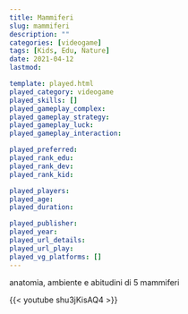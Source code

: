 ```yaml
---
title: Mammiferi
slug: mammiferi
description: ""
categories: [videogame]
tags: [Kids, Edu, Nature]
date: 2021-04-12
lastmod: 

template: played.html
played_category: videogame
played_skills: []
played_gameplay_complex: 
played_gameplay_strategy: 
played_gameplay_luck: 
played_gameplay_interaction: 

played_preferred: 
played_rank_edu: 
played_rank_dev: 
played_rank_kid: 

played_players: 
played_age: 
played_duration: 

played_publisher: 
played_year: 
played_url_details: 
played_url_play: 
played_vg_platforms: []
---
```



anatomia, ambiente e abitudini di 5 mammiferi

{{< youtube shu3jKisAQ4 >}}
